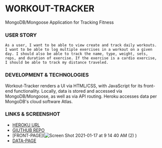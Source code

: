 # WORKOUT-TRACKER
MongoDB/Mongoose Application for Tracking Fitness

### USER STORY
```
As a user, I want to be able to view create and track daily workouts. I want to be able to log multiple exercises in a workout on a given day. I should also be able to track the name, type, weight, sets, reps, and duration of exercise. If the exercise is a cardio exercise, I should be able to track my distance traveled.
```

### DEVELOPMENT & TECHNOLOGIES
Workout-Tracker renders a UI via HTML/CSS, with JavaScript for its front-end functionality. Locally, data is stored and accessed via MongoDB/Mongoose, as well as via API routing. Heroku accesses data per MongoDB's cloud software Atlas. 

### LINKS & SCREENSHOT
* [HEROKU URL](https://mongodb-workout.herokuapp.com/?id=6004453bb00d870017b8ad67)
* [GIUTHUB REPO](https://github.com/jamescbaldwin/WORKOUT-TRACKER)
* [FRONT-PAGE](![Screen Shot 2021-01-17 at 9 14 40 AM (2)](https://user-images.githubusercontent.com/70229636/104856357-392b7500-58e0-11eb-975e-f8eaca88b62b.png)
)
* [DATA-PAGE](<img width="1680" alt="Screen Shot 2021-01-17 at 4 21 44 PM" src="https://user-images.githubusercontent.com/70229636/104856339-2153f100-58e0-11eb-92fb-16babd65e4d2.png">
)
